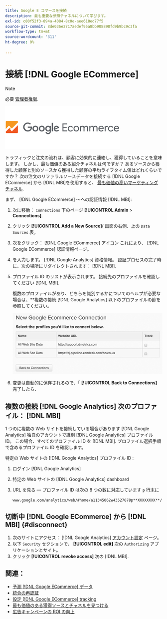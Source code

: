 ```yaml
---
title: Google E コマースを接続
description: 最も重要な参照チャネルについて学びます。
exl-id: c80f52f3-894a-4084-8c0e-aee618ed77f5
source-git-commit: 8de036e2717aedef95a8bb908898fd9b9bc9c3fa
workflow-type: tm+mt
source-wordcount: '311'
ht-degree: 0%

---
```


# 接続 [!DNL Google ECommerce]

>[!NOTE]
>
>必要 [管理者権限](../../../administrator/user-management/user-management.md).

![](../../../assets/google-ecommerce-logo.png)

トラフィックと注文の流れは、顧客に効果的に連絡し、獲得していることを意味します。 しかし、最も価値のある紹介チャネルは何ですか？ あるソースから獲得した顧客と別のソースから獲得した顧客の平均ライフタイム値はどれくらいですか？ 次の注文のリファラルソースデータを接続する [!DNL Google ECommerce] から [!DNL MBI]を使用すると、 [最も価値の高いマーケティングチャネル](../../../data-analyst/analysis/most-value-source-channel.md).

まず、 [!DNL Google ECommerce] ～への認証情報 [!DNL MBI]:

1. 次に移動： `Connections` 下のページ **[!UICONTROL Admin** > **Connections]**.
1. クリック **[!UICONTROL Add a New Source]**( 画面の右側、上の `Data Sources` 表。
1. 次をクリック： [!DNL Google ECommerce] アイコン これにより、 [!DNL Google ECommerce] 認証情報ページ。
1. を入力します。 [!DNL Google Analytics] 資格情報。 認証プロセスの完了時に、次の場所にリダイレクトされます： [!DNL MBI].
1. プロファイル ID のリストが表示されます。 接続先のプロファイルを確認してください [!DNL MBI].

   複数のプロファイルがあり、どちらを識別するかについてのヘルプが必要な場合は、**複数の接続 [!DNL Google Analytics] 以下のプロファイルの節を参照してください。

   ![](../../../assets/conn-mult-ga-profiles.png)<!--{: width="500"}-->

1. 変更は自動的に保存されるので、「 **[!UICONTROL Back to Connections]** 完了したら、

## 複数の接続 [!DNL Google Analytics] 次のプロファイル： [!DNL MBI]

1 つのに複数の Web サイトを接続している場合があります [!DNL Google Analytics] 独自のアカウントで識別 [!DNL Google Analytics] プロファイル ID。 この場合、すべてのプロファイル ID を [!DNL MBI]. プロファイル選択手順で含めるプロファイル ID を確認します。

特定の Web サイトの [!DNL Google Analytics] プロファイル ID :

1. ログイン [!DNL Google Analytics]
1. 特定の Web サイトの [!DNL Google Analytics] dashboard
1. URL を見る — プロファイル ID は次の 8 つの数に対応しています `p` 行末に

   `www.google.com/analytics/web/#home/a11345062w43527078p**XXXXXXXX**/`

## 切断中 [!DNL Google ECommerce] から [!DNL MBI] {#disconnect}

1. 次のサイトにアクセス： [!DNL Google Analytics] [アカウント設定](https://www.google.com/account/about/?hl=en) ページ。
1. 以下 `Security` セクションで、 **[!UICONTROL edit]** 次の `Authorizing` アプリケーションとサイト。
1. クリック **[!UICONTROL revoke access]** 次の [!DNL MBI].

## 関連：

* [予測 [!DNL Google ECommerce] データ](../integrations/google-ecommerce-data.md)
* [統合の再認証](https://experienceleague.adobe.com/docs/commerce-knowledge-base/kb/how-to/mbi-reauthenticating-integrations.html?lang=en)
* [設定 [!DNL Google ECommerce] tracking](https://support.google.com/analytics/answer/1009612?hl=en)
* [最も価値のある獲得ソースとチャネルを見つける](../../analysis/most-value-source-channel.md)
* [広告キャンペーンの ROI の向上](../../analysis/roi-ad-camp.md)
